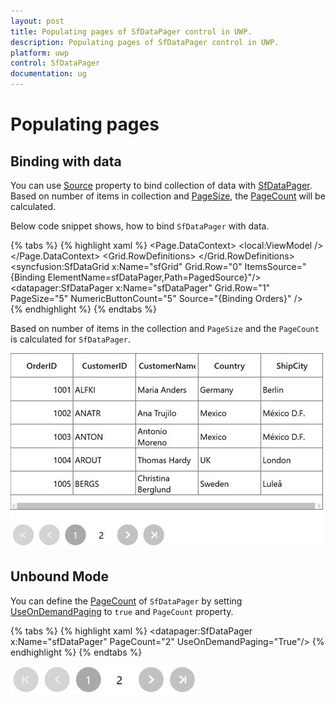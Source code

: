 ```yaml
---
layout: post
title: Populating pages of SfDataPager control in UWP.
description: Populating pages of SfDataPager control in UWP.
platform: uwp
control: SfDataPager
documentation: ug
---
```


# Populating pages

## Binding with data

You can use [Source](https://help.syncfusion.com/cr/uwp/Syncfusion.UI.Xaml.Controls.DataPager.SfDataPager.html#Syncfusion_UI_Xaml_Controls_DataPager_SfDataPager_Source) property to bind collection of data with [SfDataPager](https://help.syncfusion.com/cr/uwp/Syncfusion.UI.Xaml.Controls.DataPager.SfDataPager.html#). Based on number of items in collection and [PageSize](https://help.syncfusion.com/cr/uwp/Syncfusion.UI.Xaml.Controls.DataPager.SfDataPager.html#Syncfusion_UI_Xaml_Controls_DataPager_SfDataPager_PageSize), the [PageCount](https://help.syncfusion.com/cr/uwp/Syncfusion.UI.Xaml.Controls.DataPager.SfDataPager.html#Syncfusion_UI_Xaml_Controls_DataPager_SfDataPager_PageCount) will be calculated. 

Below code snippet shows, how to bind `SfDataPager` with data. 

{% tabs %}
{% highlight xaml %}
<Page>
    <Page.DataContext>
        <local:ViewModel />
    </Page.DataContext>
    <Grid>
        <Grid.RowDefinitions>
            <RowDefinition Height="300"/>
            <RowDefinition Height="*"/>
        </Grid.RowDefinitions>
        <syncfusion:SfDataGrid x:Name="sfGrid"
                                Grid.Row="0" 
                                ItemsSource="{Binding
                                ElementName=sfDataPager,Path=PagedSource}"/>
                                <datapager:SfDataPager x:Name="sfDataPager" 
                                                        Grid.Row="1" 
                                                        PageSize="5" 
                                                        NumericButtonCount="5"
                                                        Source="{Binding Orders}" />    
    </Grid>
</Page>
{% endhighlight %}
{% endtabs %}

Based on number of items in the collection and `PageSize` and the `PageCount` is calculated for `SfDataPager`.

![](Populating-Pages_images/Populating-Pages_img1.jpeg)

## Unbound Mode

You can define the [PageCount](https://help.syncfusion.com/cr/uwp/Syncfusion.UI.Xaml.Controls.DataPager.SfDataPager.html#Syncfusion_UI_Xaml_Controls_DataPager_SfDataPager_PageCount) of `SfDataPager` by setting [UseOnDemandPaging](https://help.syncfusion.com/cr/uwp/Syncfusion.UI.Xaml.Controls.DataPager.SfDataPager.html#Syncfusion_UI_Xaml_Controls_DataPager_SfDataPager_UseOnDemandPagingProperty) to `true` and `PageCount` property.

{% tabs %}
{% highlight xaml %}
<datapager:SfDataPager x:Name="sfDataPager" 
                         PageCount="2"
                         UseOnDemandPaging="True"/>
{% endhighlight %}
{% endtabs %}

![](Populating-Pages_images/Populating-Pages_img2.jpeg)
